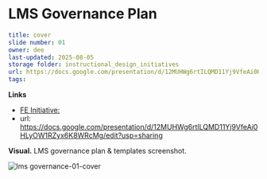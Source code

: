 # LMS Governance Plan

```yaml
title: cover
slide number: 01
owner: dee
last-updated: 2025-08-05
storage folder: instructional_design_initiatives 
url: https://docs.google.com/presentation/d/12MUHWg6rtILQMD11Yj9VfeAi0HLyOW1RZyx6K8WRcMg/edit?usp=sharing
tags: 
```
**Links**
- [FE Initiative:](https://www.notion.so/dbtlabs/LMS-Governance-FE-Scope-1eebb38ebda78021882df6e8eb8b57de?source=copy_link)
- url: https://docs.google.com/presentation/d/12MUHWg6rtILQMD11Yj9VfeAi0HLyOW1RZyx6K8WRcMg/edit?usp=sharing
  

**Visual.** LMS governance plan & templates screenshot.

![lms governance-01-cover](https://github.com/user-attachments/assets/30492cc6-003c-414d-8bff-25890b7dc960)

